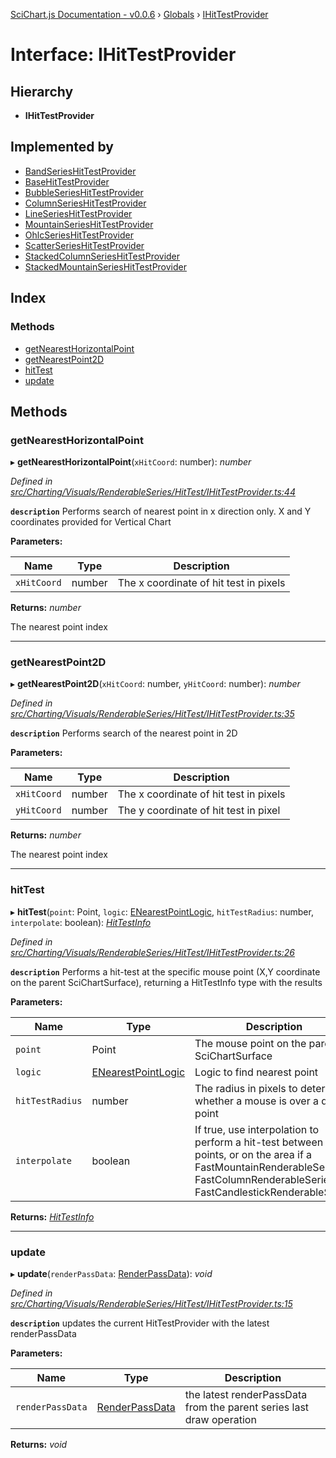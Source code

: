 [SciChart.js Documentation - v0.0.6](../README.md) › [Globals](../globals.md) › [IHitTestProvider](ihittestprovider.md)

# Interface: IHitTestProvider

## Hierarchy

* **IHitTestProvider**

## Implemented by

* [BandSeriesHitTestProvider](../classes/bandserieshittestprovider.md)
* [BaseHitTestProvider](../classes/basehittestprovider.md)
* [BubbleSeriesHitTestProvider](../classes/bubbleserieshittestprovider.md)
* [ColumnSeriesHitTestProvider](../classes/columnserieshittestprovider.md)
* [LineSeriesHitTestProvider](../classes/lineserieshittestprovider.md)
* [MountainSeriesHitTestProvider](../classes/mountainserieshittestprovider.md)
* [OhlcSeriesHitTestProvider](../classes/ohlcserieshittestprovider.md)
* [ScatterSeriesHitTestProvider](../classes/scatterserieshittestprovider.md)
* [StackedColumnSeriesHitTestProvider](../classes/stackedcolumnserieshittestprovider.md)
* [StackedMountainSeriesHitTestProvider](../classes/stackedmountainserieshittestprovider.md)

## Index

### Methods

* [getNearestHorizontalPoint](ihittestprovider.md#getnearesthorizontalpoint)
* [getNearestPoint2D](ihittestprovider.md#getnearestpoint2d)
* [hitTest](ihittestprovider.md#hittest)
* [update](ihittestprovider.md#update)

## Methods

###  getNearestHorizontalPoint

▸ **getNearestHorizontalPoint**(`xHitCoord`: number): *number*

*Defined in [src/Charting/Visuals/RenderableSeries/HitTest/IHitTestProvider.ts:44](https://github.com/ABTSoftware/SciChart.Dev/blob/ff9f38d289/Web/src/SciChart/src/Charting/Visuals/RenderableSeries/HitTest/IHitTestProvider.ts#L44)*

**`description`** Performs search of nearest point in x direction only.
X and Y coordinates provided for Vertical Chart

**Parameters:**

Name | Type | Description |
------ | ------ | ------ |
`xHitCoord` | number | The x coordinate of hit test in pixels |

**Returns:** *number*

The nearest point index

___

###  getNearestPoint2D

▸ **getNearestPoint2D**(`xHitCoord`: number, `yHitCoord`: number): *number*

*Defined in [src/Charting/Visuals/RenderableSeries/HitTest/IHitTestProvider.ts:35](https://github.com/ABTSoftware/SciChart.Dev/blob/ff9f38d289/Web/src/SciChart/src/Charting/Visuals/RenderableSeries/HitTest/IHitTestProvider.ts#L35)*

**`description`** Performs search of the nearest point in 2D

**Parameters:**

Name | Type | Description |
------ | ------ | ------ |
`xHitCoord` | number | The x coordinate of hit test in pixels |
`yHitCoord` | number | The y coordinate of hit test in pixel |

**Returns:** *number*

The nearest point index

___

###  hitTest

▸ **hitTest**(`point`: Point, `logic`: [ENearestPointLogic](../enums/enearestpointlogic.md), `hitTestRadius`: number, `interpolate`: boolean): *[HitTestInfo](../classes/hittestinfo.md)*

*Defined in [src/Charting/Visuals/RenderableSeries/HitTest/IHitTestProvider.ts:26](https://github.com/ABTSoftware/SciChart.Dev/blob/ff9f38d289/Web/src/SciChart/src/Charting/Visuals/RenderableSeries/HitTest/IHitTestProvider.ts#L26)*

**`description`** Performs a hit-test at the specific mouse point (X,Y coordinate on the parent SciChartSurface),
returning a HitTestInfo type with the results

**Parameters:**

Name | Type | Description |
------ | ------ | ------ |
`point` | Point | The mouse point on the parent SciChartSurface |
`logic` | [ENearestPointLogic](../enums/enearestpointlogic.md) | Logic to find nearest point |
`hitTestRadius` | number | The radius in pixels to determine whether a mouse is over a data-point |
`interpolate` | boolean | If true, use interpolation to perform a hit-test between data-points, or on the area if a FastMountainRenderableSeries, FastColumnRenderableSeries or FastCandlestickRenderableSeries  |

**Returns:** *[HitTestInfo](../classes/hittestinfo.md)*

___

###  update

▸ **update**(`renderPassData`: [RenderPassData](../classes/renderpassdata.md)): *void*

*Defined in [src/Charting/Visuals/RenderableSeries/HitTest/IHitTestProvider.ts:15](https://github.com/ABTSoftware/SciChart.Dev/blob/ff9f38d289/Web/src/SciChart/src/Charting/Visuals/RenderableSeries/HitTest/IHitTestProvider.ts#L15)*

**`description`** updates the current HitTestProvider with the latest renderPassData

**Parameters:**

Name | Type | Description |
------ | ------ | ------ |
`renderPassData` | [RenderPassData](../classes/renderpassdata.md) | the latest renderPassData from the parent series last draw operation  |

**Returns:** *void*
